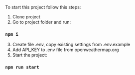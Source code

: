To start this project follow this steps:

1. Clone project
2. Go to project folder and run:

### `npm i`

3. Create file .env, copy existing settings from .env.example
4. Add API_KEY to .env file from openweathermap.org
5. Start the project:

### `npm run start`
